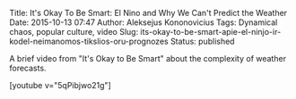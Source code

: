 Title: It's Okay To Be Smart: El Nino and Why We Can't Predict the Weather
Date: 2015-10-13 07:47
Author: Aleksejus Kononovicius
Tags: Dynamical chaos, popular culture, video
Slug: its-okay-to-be-smart-apie-el-ninjo-ir-kodel-neimanomos-tikslios-oru-prognozes
Status: published

A brief video from "It's Okay to Be Smart" about the complexity of weather forecasts.

[youtube v="5qPibjwo21g"]
